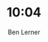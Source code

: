 ---
title: "10:04"
subtitle: ""
description: ""
layout: book
author: Ben Lerner
started: 2015-10-21
read: 2018-05-21
status: read
rating: 4
color: 
cover: 
pages: 256
progress: 0
link: 
---